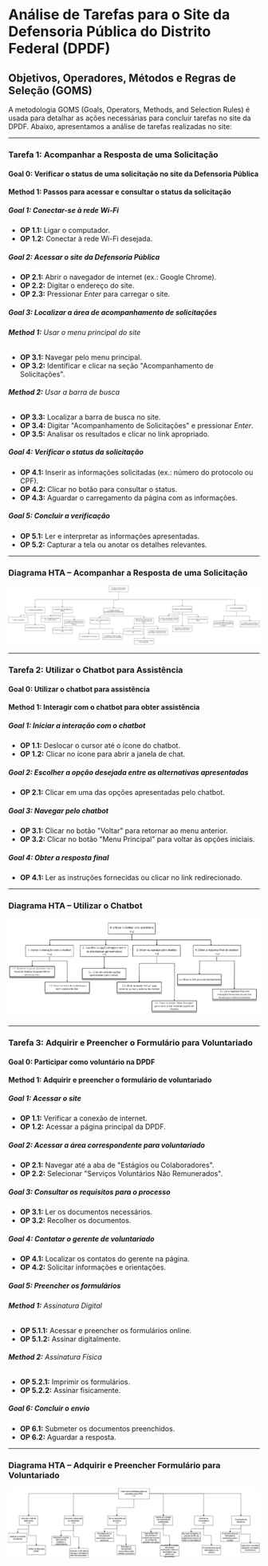 # **Análise de Tarefas para o Site da Defensoria Pública do Distrito Federal (DPDF)**

## **Objetivos, Operadores, Métodos e Regras de Seleção (GOMS)**

A metodologia GOMS (Goals, Operators, Methods, and Selection Rules) é usada para detalhar as ações necessárias para concluir tarefas no site da DPDF. Abaixo, apresentamos a análise de tarefas realizadas no site:

---

### **Tarefa 1: Acompanhar a Resposta de uma Solicitação**

#### **Goal 0:** Verificar o status de uma solicitação no site da Defensoria Pública

#### **Method 1:** Passos para acessar e consultar o status da solicitação

##### **Goal 1:** Conectar-se à rede Wi-Fi
- **OP 1.1:** Ligar o computador.
- **OP 1.2:** Conectar à rede Wi-Fi desejada.

##### **Goal 2:** Acessar o site da Defensoria Pública
- **OP 2.1:** Abrir o navegador de internet (ex.: Google Chrome).
- **OP 2.2:** Digitar o endereço do site.
- **OP 2.3:** Pressionar *Enter* para carregar o site.

##### **Goal 3:** Localizar a área de acompanhamento de solicitações
###### **Method 1:** Usar o menu principal do site
- **OP 3.1:** Navegar pelo menu principal.
- **OP 3.2:** Identificar e clicar na seção "Acompanhamento de Solicitações".

###### **Method 2:** Usar a barra de busca
- **OP 3.3:** Localizar a barra de busca no site.
- **OP 3.4:** Digitar "Acompanhamento de Solicitações" e pressionar *Enter*.
- **OP 3.5:** Analisar os resultados e clicar no link apropriado.

##### **Goal 4:** Verificar o status da solicitação
- **OP 4.1:** Inserir as informações solicitadas (ex.: número do protocolo ou CPF).
- **OP 4.2:** Clicar no botão para consultar o status.
- **OP 4.3:** Aguardar o carregamento da página com as informações.

##### **Goal 5:** Concluir a verificação
- **OP 5.1:** Ler e interpretar as informações apresentadas.
- **OP 5.2:** Capturar a tela ou anotar os detalhes relevantes.

---

### **Diagrama HTA – Acompanhar a Resposta de uma Solicitação**

![Solicitação](../assets/images/HTA.drawio.png)

---

### **Tarefa 2: Utilizar o Chatbot para Assistência**

#### **Goal 0:** Utilizar o chatbot para assistência

#### **Method 1:** Interagir com o chatbot para obter assistência

##### **Goal 1:** Iniciar a interação com o chatbot
- **OP 1.1:** Deslocar o cursor até o ícone do chatbot.
- **OP 1.2:** Clicar no ícone para abrir a janela de chat.

##### **Goal 2:** Escolher a opção desejada entre as alternativas apresentadas
- **OP 2.1:** Clicar em uma das opções apresentadas pelo chatbot.

##### **Goal 3:** Navegar pelo chatbot
- **OP 3.1:** Clicar no botão "Voltar" para retornar ao menu anterior.
- **OP 3.2:** Clicar no botão "Menu Principal" para voltar às opções iniciais.

##### **Goal 4:** Obter a resposta final
- **OP 4.1:** Ler as instruções fornecidas ou clicar no link redirecionado.

---

### **Diagrama HTA – Utilizar o Chatbot**

![HTA Chatbot](../assets/images/HTA-Chatbot.png)

---

### **Tarefa 3: Adquirir e Preencher o Formulário para Voluntariado**

#### **Goal 0:** Participar como voluntário na DPDF

#### **Method 1:** Adquirir e preencher o formulário de voluntariado

##### **Goal 1:** Acessar o site
- **OP 1.1:** Verificar a conexão de internet.
- **OP 1.2:** Acessar a página principal da DPDF.

##### **Goal 2:** Acessar a área correspondente para voluntariado
- **OP 2.1:** Navegar até a aba de "Estágios ou Colaboradores".
- **OP 2.2:** Selecionar "Serviços Voluntários Não Remunerados".

##### **Goal 3:** Consultar os requisitos para o processo
- **OP 3.1:** Ler os documentos necessários.
- **OP 3.2:** Recolher os documentos.

##### **Goal 4:** Contatar o gerente de voluntariado
- **OP 4.1:** Localizar os contatos do gerente na página.
- **OP 4.2:** Solicitar informações e orientações.

##### **Goal 5:** Preencher os formulários
###### **Method 1:** Assinatura Digital
- **OP 5.1.1:** Acessar e preencher os formulários online.
- **OP 5.1.2:** Assinar digitalmente.

###### **Method 2:** Assinatura Física
- **OP 5.2.1:** Imprimir os formulários.
- **OP 5.2.2:** Assinar fisicamente.

##### **Goal 6:** Concluir o envio
- **OP 6.1:** Submeter os documentos preenchidos.
- **OP 6.2:** Aguardar a resposta.

---

### **Diagrama HTA – Adquirir e Preencher Formulário para Voluntariado**

![HTA Voluntário](../assets/images/Voluntario.drawio.png)
